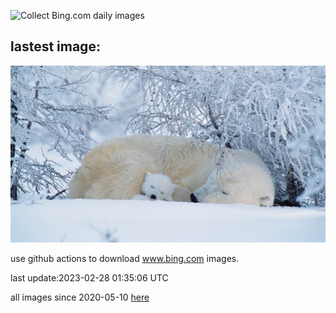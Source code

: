 ![Collect Bing.com daily images](https://github.com/counter2015/bing-daily-images/workflows/Collect%20Bing.com%20daily%20images/badge.svg)
## lastest image:
![](images/PolarBearFrost.jpg)

use github actions to download www.bing.com images.

last update:2023-02-28 01:35:06 UTC

all images since 2020-05-10 [here](https://github.com/counter2015/bing-daily-images/tree/master/images) 
